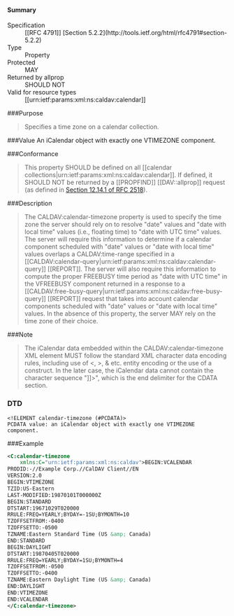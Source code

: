 <!-- --- title: urn:ietf:params:xml:ns:caldav:calendar-timezone -->

<div id="summary-box" markdown="1">
<h4>Summary</h4>

<dl>
<dt>Specification</dt>
<!-- insert the RFC number and the link to the original specification of this property -->
<dd markdown="1">[[RFC 4791]]
[Section 5.2.2](http://tools.ietf.org/html/rfc4791#section-5.2.2)
</dd>
<dt>Type</dt>
<dd markdown="1">Property
</dd>
<dt>Protected</dt>
<dd markdown="1">MAY
</dd>
<dt>Returned by allprop</dt>
<dd markdown="1">SHOULD NOT
</dd>
<dt>Valid for resource types</dt>
<dd markdown="1">[[urn:ietf:params:xml:ns:caldav:calendar]]
</dd>
</dl>

</div>

<!-- below is a list of common sections for property definitions. Adjust the list as needed. Don't forget to block-quote any text that's copied from the RFC -->

###Purpose
> Specifies a time zone on a calendar collection.

###Value
An iCalendar object with exactly one VTIMEZONE component.

###Conformance
> This property SHOULD be defined on all [[calendar collections|urn:ietf:params:xml:ns:caldav:calendar]]. If defined, it SHOULD NOT be returned by a [[PROPFIND]] [[DAV::allprop]] request (as defined in [Section 12.14.1 of RFC 2518](https://tools.ietf.org/html/rfc2518#section-12.14.1)).

###Description
> The CALDAV:calendar-timezone property is used to specify the time zone the server should rely on to resolve "date" values and "date with local time" values (i.e., floating time) to "date with UTC time" values.  The server will require this information to determine if a calendar component scheduled with
"date" values or "date with local time" values overlaps a CALDAV:time-range specified in a [[CALDAV:calendar-query|urn:ietf:params:xml:ns:caldav:calendar-query]] [[REPORT]]. The server will also require this information to compute the proper FREEBUSY time period as "date with UTC time" in the VFREEBUSY component returned in a response to a [[CALDAV:free-busy-query|urn:ietf:params:xml:ns:caldav:free-busy-query]] [[REPORT]] request that takes into account calendar components scheduled with "date" values or "date with local time" values. In the absence of this property, the server MAY rely on the time zone of their choice.

###Note
> The iCalendar data embedded within the CALDAV:calendar-timezone XML element MUST follow the standard XML character data encoding rules, including use of &lt;, &gt;, &amp; etc. entity encoding or the use of a <![CDATA[ ... ]]> construct. In the later case, the iCalendar data cannot contain the character   sequence "]]>", which is the end delimiter for the CDATA section.

### DTD
> 
```
<!ELEMENT calendar-timezone (#PCDATA)>
PCDATA value: an iCalendar object with exactly one VTIMEZONE component.
```

###Example
> 
>
```xml
<C:calendar-timezone
    xmlns:C="urn:ietf:params:xml:ns:caldav">BEGIN:VCALENDAR
PRODID:-//Example Corp.//CalDAV Client//EN
VERSION:2.0
BEGIN:VTIMEZONE
TZID:US-Eastern
LAST-MODIFIED:19870101T000000Z
BEGIN:STANDARD
DTSTART:19671029T020000
RRULE:FREQ=YEARLY;BYDAY=-1SU;BYMONTH=10
TZOFFSETFROM:-0400
TZOFFSETTO:-0500
TZNAME:Eastern Standard Time (US &amp; Canada)
END:STANDARD
BEGIN:DAYLIGHT
DTSTART:19870405T020000
RRULE:FREQ=YEARLY;BYDAY=1SU;BYMONTH=4
TZOFFSETFROM:-0500
TZOFFSETTO:-0400
TZNAME:Eastern Daylight Time (US &amp; Canada)
END:DAYLIGHT
END:VTIMEZONE
END:VCALENDAR
</C:calendar-timezone>
```
